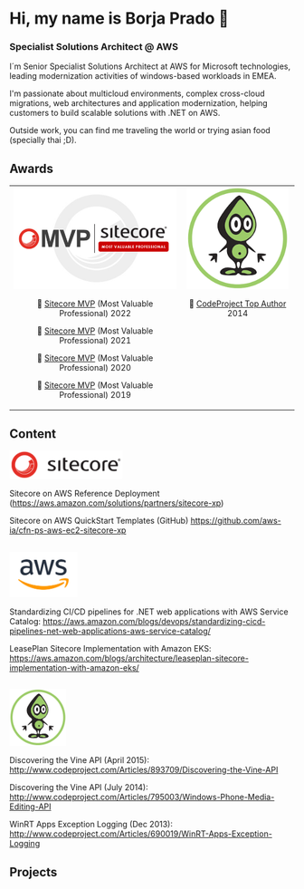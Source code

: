 # Hi, my name is Borja Prado 👋
### Specialist Solutions Architect @ AWS

I´m Senior Specialist Solutions Architect at AWS for Microsoft technologies, leading modernization activities of windows-based workloads in EMEA.  

I'm passionate about multicloud environments, complex cross-cloud migrations, web architectures and application modernization, helping customers to build scalable solutions with .NET on AWS. 

Outside work, you can find me traveling the world or trying asian food (specially thai ;D).

## Awards
<table><tr align="center">
<td valign="top"> <img src="./img/mvp-sitecore.jpeg" height="180"/>
        
👥 [Sitecore MVP](https://mvp.sitecore.com/Directory?q=borja%20prado&fc_Year=2022) (Most Valuable Professional) 2022

👥 [Sitecore MVP](https://mvp.sitecore.com/Directory?q=borja%20prado&fc_Year=2021) (Most Valuable Professional) 2021

👥 [Sitecore MVP](https://mvp.sitecore.com/Directory?q=borja%20prado&fc_Year=2020) (Most Valuable Professional) 2020

👥 [Sitecore MVP](https://mvp.sitecore.com/Directory?q=borja%20prado&fc_Year=2019) (Most Valuable Professional) 2019
</td>
<td valign="top"> <img src="./img/codeproject-logo.png" height="180"/>
        
👥 [CodeProject Top Author](https://www.codeproject.com/script/Membership/View.aspx?mid=8606340) 2014
</td>
</tr>
</table>

## Content
<img src="./img/sitecore-logo.png" height="50"/>

Sitecore on AWS Reference Deployment (https://aws.amazon.com/solutions/partners/sitecore-xp)

Sitecore on AWS QuickStart Templates (GitHub) https://github.com/aws-ia/cfn-ps-aws-ec2-sitecore-xp

##
<img src="./img/aws.png" height="80"/>

Standardizing CI/CD pipelines for .NET web applications with AWS Service Catalog: https://aws.amazon.com/blogs/devops/standardizing-cicd-pipelines-net-web-applications-aws-service-catalog/

LeasePlan Sitecore Implementation with Amazon EKS: https://aws.amazon.com/blogs/architecture/leaseplan-sitecore-implementation-with-amazon-eks/

##
<img src="./img/codeproject-logo.png" height="100"/>

Discovering the Vine API (April 2015): http://www.codeproject.com/Articles/893709/Discovering-the-Vine-API

Discovering the Vine API (July 2014): http://www.codeproject.com/Articles/795003/Windows-Phone-Media-Editing-API

WinRT Apps Exception Logging (Dec 2013): http://www.codeproject.com/Articles/690019/WinRT-Apps-Exception-Logging


## Projects

